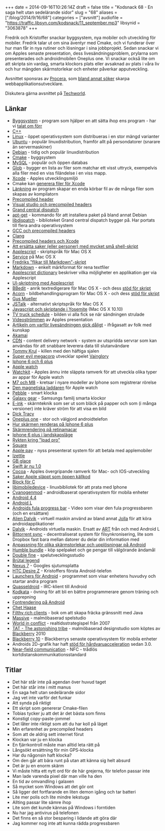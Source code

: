 +++
date = 2014-09-16T10:26:14Z
draft = false
title = "Kodsnack 68 - En saga helt utan sedelärande sidor"
slug = "68"
aliases = ["/blog/2014/9/16/68"]
categories = ["avsnitt"]
audiofile = "https://traffic.libsyn.com/kodsnack/11_september.mp3"
libsynid = "3063878"
+++

Fredrik och Kristoffer snackar byggsystem, nya mobiler och utveckling för mobiler. Fredrik talar ut om sina äventyr med Cmake, och vi funderar över hur man får in nya rutiner och lösningar i sina jobbprojekt. Sedan snackar vi om Apples senaste presentation, dess livesändningsproblem, prylarna som presenterades och androidmobilen Oneplus one. Vi snackar också lite om att skripta sin vardag, smarta klockors plats eller avsaknad av plats i våra liv och hur mängden skärmstorlekar och enheter påverkar apputveckling.

Avsnittet sponsras av [Procera](http://www.proceranetworks.com/index.php), som [bland annat söker](http://bit.ly/proceranetworks) skarpa webbapplikationsutvecklare.

Diskutera gärna avsnittet på [Techworld](http://techworld.idg.se/2.2524/1.581919/).

## Länkar ##
* [Byggsystem](http://en.wikipedia.org/wiki/Build_automation) - program som hjälper en att sätta ihop ens program - har vi [talat om förr](https://kodsnack.se/8/)
* [C++](http://en.wikipedia.org/wiki/C++)
* [Linux](http://en.wikipedia.org/wiki/Linux) - öppet operativsystem som distribueras i en stor mängd varianter
* [Ubuntu](http://en.wikipedia.org/wiki/Ubuntu_%28operating_system%29) - populär linuxdistribution, framför allt på persondatorer (snarare än servermaskiner)
* [Debian](http://en.wikipedia.org/wiki/Debian) - tidig och populär linuxdistribution
* [Cmake](http://www.cmake.org/) - byggsystem
* [MySQL](http://en.wikipedia.org/wiki/MySQL)  - populär och öppen databas
* [Glob](http://www.cmake.org/cmake/help/v3.0/command/file.html?highlight=glob) - bygger en lista av filer som matchar ett visst uttryck, exempelvis alla filer med en viss filändelse i en viss mapp.
* [Xcode](http://en.wikipedia.org/wiki/Xcode) - Apples utvecklingsmiljö
* Cmake kan [generera filer för Xcode](https://www.youtube.com/watch?v=-uEXVOzd364)
* [Länkning](http://en.wikipedia.org/wiki/Linker_%28computing%29) av program skapar en enda körbar fil av de många filer som skapas av kompilatorn
* [Precompiled header](http://en.wikipedia.org/wiki/Precompiled_header)
* [Visual studio och precompiled headers](http://msdn.microsoft.com/en-us/library/szfdksca.aspx)
* [Grand central dispatch](https://gcc.gnu.org/onlinedocs/gcc/Precompiled-Headers.html)
* [apt-get](http://en.wikipedia.org/wiki/Advanced_Packaging_Tool#Usage) - kommando för att installera paket på bland annat Debian
* [libdispatch](https://libdispatch.macosforge.org) - biblioteket Grand central dispatch bygger på. Har portats till flera andra operativsystem
* [GCC och precompiled headers](https://gcc.gnu.org/onlinedocs/gcc/Precompiled-Headers.html)
* [Clang](http://clang.llvm.org)
* [Precompiled headers och Xcode](http://qualitycoding.org/precompiled-headers/)
* [Att ersätta saker (eller personer) med mycket små shell-skript](http://shirtoid.com/wp-content/uploads/2009/12/small-shell-script.jpg)
* [Applescript](http://en.wikipedia.org/wiki/AppleScript) - skriptspråk för Mac OS X
* [Service](http://en.wikipedia.org/wiki/Services_menu#Mac_OS_X) på Mac OS X
* [Fredriks "flikar till Markdown"-skript](https://github.com/bjoreman/safari-tabs-to-markdown)
* [Markdown](http://daringfireball.net/projects/markdown/) - enkelt märkformat för rena textfiler
* [Applescript dictionary](https://developer.apple.com/library/mac/documentation/applescript/conceptual/applescriptx/concepts/scriptable_apps.html#//apple_ref/doc/uid/TP40001569-1156165) beskriver vilka möjligheter en applikation ger via Applescript
* [UI-skriptning med Applescript](http://www.macosxautomation.com/applescript/uiscripting/)
* [BBedit](http://www.barebones.com/products/bbedit/) - anrik textredigerare för Mac OS X - och dess [stöd för skript](http://bbeditextras.org/wiki/index.php?title=Scripting_and_Automation)
* [Acorn](http://flyingmeat.com/acorn/) - bildbehandlingsprogram för Mac OS X - och dess [stöd för skript](http://flyingmeat.com/acorn/docs/scripting.html)
* [Gus Mueller](http://shapeof.com)
* [JSTalk](http://jstalk.org) - alternativt skriptspråk för Mac OS X
* [Javascript och skriptande i Yosemite](https://developer.apple.com/library/prerelease/mac/releasenotes/interapplicationcommunication/rn-javascriptforautomation/index.html) (Mac OS X 10.10)
* [TV truck schedule](http://media2.intoday.in/indiatoday/images/stories//2014September/tv-truck_650_091014095617.jpg) - bilden vi alla fick se när sändningen strulade
* [Videoströmmen](http://www.apple.com/live/2014-sept-event/) av Apples presentation
* [Artikeln om varför livesändningen gick dåligt](http://blog.streamingmedia.com/2014/09/why-apples-livestream-failed.html) - ifrågasatt av folk med kunskap
* [Akamai](http://en.wikipedia.org/wiki/Akamai_Technologies)
* [CDN](http://en.wikipedia.org/wiki/Content_delivery_network) - content delivery network - system av utspridda servrar som kan användas för att snabbare leverera data till slutanvändare
* [Tommy Krul](http://www.dailymail.co.uk/femail/article-2749895/Who-Scarf-Guy-Meet-nattily-dressed-gaming-exec-stole-Apple-iPhone-6-launch.html) - killen med den häftiga sjalen
* [Super evil megacorp](http://www.superevilmegacorp.com/#home) utvecklar spelet [Vainglory](http://www.vainglorygame.com)
* [Iphone 6  och 6 plus](http://www.apple.com/iphone-6/)
* [Apple watch](http://www.apple.com/watch/)
* [Watchkit](http://www.infoworld.com/t/application-development/watchkit-tools-pave-the-way-apple-watch-app-developers-250407) - Apples ännu inte släppta ramverk för att utveckla olika typer av appar för Apple watch
* [M7 och M8](http://en.wikipedia.org/wiki/Apple_M7) - kretsar i nyare modeller av Iphone som registrerar rörelse
* [Den magnetiska laddaren](http://s1.ibtimes.com/sites/www.ibtimes.com/files/styles/v2_article_large/public/2014/09/10/apple-iwatch-wireless-charging-watch-charger-smartwatch.png?itok=cbwoOefn) för Apple watch
* [Pebble](http://en.wikipedia.org/wiki/Pebble_%28watch%29) - smart klocka
* [Galaxy gear](http://en.wikipedia.org/wiki/Samsung_Galaxy_Gear) - Samsungs familj smarta klockor
* [E-ink](http://en.wikipedia.org/wiki/Electronic_paper) - skärmteknik som ser ut som bläck på papper och som (i många versioner) inte kräver ström för att visa en bild
* [Dick Tracy](http://en.wikipedia.org/wiki/Dick_Tracy)
* [Oneplus one](http://oneplus.net/one) - stor och välgjord androidtelefon
* [Hur skärmen renderas på Iphone 6 plus](http://www.paintcodeapp.com/news/iphone-6-screens-demystified?utm_campaign=iOS_Dev_Weekly_Issue_163&utm_medium=email&utm_source=iOS%2BDev%2BWeekly)
* [Skärmrendering på retinamacar](http://www.anandtech.com/show/6023/the-nextgen-macbook-pro-with-retina-display-review/6)
* [Iphone 6 plus i landskapsläge](http://9to5mac.files.wordpress.com/2014/09/iphone-6-plus-landscape.png)
* [Rykten kring "Ipad pro"](http://www.imore.com/ipad-pro)
* [Square](https://squareup.com)
* [Apple pay](https://www.apple.com/apple-pay/) - nyss presenterat system för att betala med applemobiler
* [Izettle](https://www.izettle.com/se?gclid=CJP2zdXP3sACFSTbcgod2w8Adg)
* [GB glace](http://gb.se)
* [Swift är nu 1.0](https://developer.apple.com/swift/blog/?id=14)
* [Cocoa](https://developer.apple.com/technologies/mac/cocoa.html) - Apples övergripande ramverk för Mac- och IOS-utveckling
* [Saker Apple släppt som öppen källkod](http://www.opensource.apple.com)
* [Block för C](http://en.wikipedia.org/wiki/Blocks_%28C_language_extension%29)
* [libimobiledevice](http://www.libimobiledevice.org) - linuxbibliotek för att prata med Iphone
* [Cyanogenmod](http://www.cyanogenmod.org) - androidbaserat operativsystem för mobila enheter
* [Android 4.4](http://www.android.com/versions/kit-kat-4-4/)
* [Android L](http://en.wikipedia.org/wiki/Android_L)
* [Androids fula progress bar](https://www.youtube.com/watch?v=SfsvQDxWjYY) - Video som visar den fula progressbaren (och en ersättare)
* [Alien Dalvik](http://www.myriadgroup.com/products/device-solutions/alien-dalvik-inc-alien-vue/) - virtuell maskin använd av bland annat [Jolla](http://www.jolla.com) för att köra androidapplikationer
* [Dalvik](http://en.wikipedia.org/wiki/Dalvik_%28software%29) - Androids virtuella maskin. Ersatt av [ART](http://en.wikipedia.org/wiki/Android_Runtime) från och med Android L
* [Bittorrent sync](http://en.wikipedia.org/wiki/BitTorrent_Sync) - decentraliserat system för filsynkronisering, lite som Dropbox fast bara mellan datorer du delar din information med
* [Anpassning för olika skärmstorlekar och upplösningar på Android](http://developer.android.com/guide/practices/screens_support.html#density-independence)
* [Humble bundle](https://www.humblebundle.com) - köp spelpaket och ge pengar till välgörande ändamål
* [Double fine](http://www.doublefine.com) - spelutvecklingsstudio
* [Brütal legend](http://en.wikipedia.org/wiki/Brütal_Legend)
* [Nexus 7](http://en.wikipedia.org/wiki/Google_Nexus#Nexus_7) - Googles sjutumsplatta
* [HTC Desire Z](https://en.wikipedia.org/wiki/HTC_Desire_Z) - Kristoffers första Android-telefon
* [Launchers för Android](http://en.wikipedia.org/wiki/List_of_Android_launchers) - programmet som visar enhetens huvudvy och startar andra program
* [Quasseldroid](http://quasseldroid.iskrembilen.com/) - IRC-klient till Android
* [Kodkata](http://en.wikipedia.org/wiki/Kata_%28programming%29) - övning för att bli en bättre programmerare genom träning och upprepning
* [Fontrendering på Android](https://medium.com/@romainguy/androids-font-renderer-c368bbde87d9)
* [Chet Haase](https://twitter.com/chethaase)
* [Filthy rich clients](http://filthyrichclients.org) - bok om att skapa fräcka gränssnitt med Java
* [Massive](http://en.wikipedia.org/wiki/Ubisoft_Massive) - malmöbaserad spelstudio
* [World in conflict](http://en.wikipedia.org/wiki/World_in_Conflict) - realtidsstrategispel från 2007
* [TAT - The astonishing tribe](http://www.tat.se) - malmöbaserad designstudio som köptes av [Blackberry](http://en.wikipedia.org/wiki/BlackBerry_Limited) 2010
* [Blackberry 10](http://en.wikipedia.org/wiki/BlackBerry_10) - Blackberrys senaste operativsystem för mobila enheter
* Androids 2D-grafik har haft [stöd för hårdvaruacceleration](http://developer.android.com/guide/topics/graphics/hardware-accel.html) sedan 3.0.
* [Near-field communication](http://en.wikipedia.org/wiki/Near_field_communication) - NFC - trådlös kortdistanskommunikationsstandard

## Titlar ##
* Det här står inte på agendan över huvud taget
* Det här står inte i mitt manus
* En saga helt utan sedelärande sidor
* Jag vet inte varför det funkar
* Att synda på riktigt
* Ett skript som genererar Cmake-filen
* Tobias tycker ju att det är det bästa som finns
* Konstigt copy-paste-jommel
* Det låter inte riktigt som att du har koll på läget
* Min erfarenhet av precompiled headers
* Som att de aldrig sett internet förut
* Klockan var ju en klocka
* En fjärrkontroll måste man alltid leta rätt på
* Långsökt ersättning för min GPS-klocka
* Har du någonsin haft klocka?
* Om den går att bära runt på utan att känna sig helt absurd
* Det är ju en enorm skärm
* Vi måste hitta ett nytt ord för de här grejerna, för telefon passar inte
* Man lade varenda pixel där man ville ha den
* En tid av omvandling i galaxen
* Så mycket som Windows att det gör ont
* Så ligger det fortfarande en liten demon igång och tar batteri
* Lite mer polis och lite mindre lekstuga
* Allting passar lite sämre ihop
* Lite som det kunde kännas på Windows i forntiden
* Nu har jag antivirus på telefonen
* Det finns en så stor besparing i lidande att göra där
* Jag kommer nog inte att kunna rädda progressbaren
